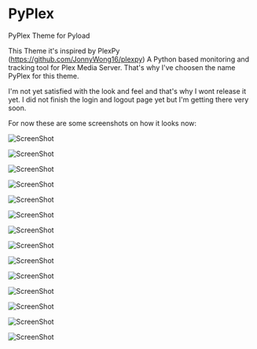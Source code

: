 # PyPlex
PyPlex Theme for Pyload

This Theme it's inspired by PlexPy (https://github.com/JonnyWong16/plexpy) A Python based monitoring and tracking tool for Plex Media Server. That's why I've choosen the name PyPlex for this theme.

I'm not yet satisfied with the look and feel and that's why I wont release it yet. I did not finish the login and logout page yet but I'm getting there very soon.

For now these are some screenshots on how it looks now:

![ScreenShot](https://github.com/xunil75/PyPlex/blob/master/Screenshots/Screen%20Shot%202017-10-20%20at%2017.38.03.png)

![ScreenShot](https://github.com/xunil75/PyPlex/blob/master/Screenshots/Screen%20Shot%202017-10-20%20at%2017.38.27.png)

![ScreenShot](https://github.com/xunil75/PyPlex/blob/master/Screenshots/Screen%20Shot%202017-10-20%20at%2017.38.37.png)

![ScreenShot](https://github.com/xunil75/PyPlex/blob/master/Screenshots/Screen%20Shot%202017-10-20%20at%2017.38.44.png)

![ScreenShot](https://github.com/xunil75/PyPlex/blob/master/Screenshots/Screen%20Shot%202017-10-20%20at%2017.38.53.png)

![ScreenShot](https://github.com/xunil75/PyPlex/blob/master/Screenshots/Screen%20Shot%202017-10-20%20at%2017.39.02.png)

![ScreenShot](https://github.com/xunil75/PyPlex/blob/master/Screenshots/Screen%20Shot%202017-10-20%20at%2017.39.08.png)

![ScreenShot](https://github.com/xunil75/PyPlex/blob/master/Screenshots/Screen%20Shot%202017-10-20%20at%2017.39.15.png)

![ScreenShot](https://github.com/xunil75/PyPlex/blob/master/Screenshots/Screen%20Shot%202017-10-20%20at%2017.39.22.png)

![ScreenShot](https://github.com/xunil75/PyPlex/blob/master/Screenshots/Screen%20Shot%202017-10-20%20at%2017.39.32.png)

![ScreenShot](https://github.com/xunil75/PyPlex/blob/master/Screenshots/Screen%20Shot%202017-10-20%20at%2017.39.51.png)

![ScreenShot](https://github.com/xunil75/PyPlex/blob/master/Screenshots/Screen%20Shot%202017-10-20%20at%2017.40.04.png)

![ScreenShot](https://github.com/xunil75/PyPlex/blob/master/Screenshots/Screen%20Shot%202017-10-20%20at%2017.40.38.png)

![ScreenShot](https://github.com/xunil75/PyPlex/blob/master/Screenshots/Screen%20Shot%202017-10-20%20at%2017.41.13.png)


